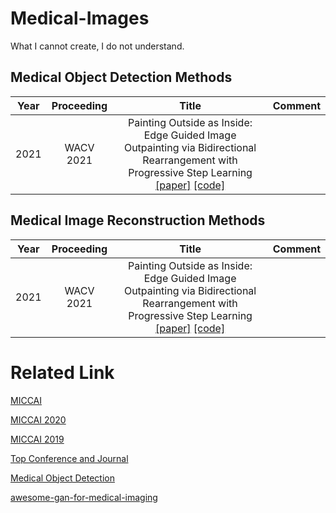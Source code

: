 # Medical-Images

What I cannot create, I do not understand.

## Medical Object Detection Methods
Year|Proceeding|Title|Comment
--|:--:|:--:|:--
2021|WACV 2021| Painting Outside as Inside: Edge Guided Image Outpainting via Bidirectional Rearrangement with Progressive Step Learning [[paper]](https://openaccess.thecvf.com/content/WACV2021/papers/Kim_Painting_Outside_As_Inside_Edge_Guided_Image_Outpainting_via_Bidirectional_WACV_2021_paper.pdf) [[code]](https://github.com/GODGANG4885/Painting_Outside_as_Inside-POAI-)|


## Medical Image Reconstruction Methods
Year|Proceeding|Title|Comment
--|:--:|:--:|:--
2021|WACV 2021| Painting Outside as Inside: Edge Guided Image Outpainting via Bidirectional Rearrangement with Progressive Step Learning [[paper]](https://openaccess.thecvf.com/content/WACV2021/papers/Kim_Painting_Outside_As_Inside_Edge_Guided_Image_Outpainting_via_Bidirectional_WACV_2021_paper.pdf) [[code]](https://github.com/GODGANG4885/Painting_Outside_as_Inside-POAI-)|


# Related Link

[MICCAI](https://link.springer.com/conference/miccai)

[MICCAI 2020](https://link.springer.com/book/10.1007/978-3-030-59710-8)

[MICCAI 2019](https://link.springer.com/book/10.1007/978-3-030-32239-7)

[Top Conference and Journal](https://www.zhihu.com/question/284242946)

[Medical Object Detection](https://www.paperswithcode.com/task/medical-object-detection#:~:text=Medical%20object%20detection%20is%20the%20task%20of%20identifying,Volumes%20with%20a%20Grouped%20Single%20Shot%20MultiBox%20Detector%29)

[awesome-gan-for-medical-imaging](https://github.com/xinario/awesome-gan-for-medical-imaging)


